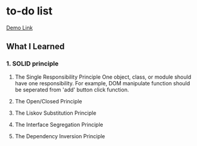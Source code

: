 # to-do list

[Demo Link](https://jiasong214.github.io/the-odin-project/to-do_list/index.html)

## What I Learned

### 1. SOLID principle

1. The Single Responsibility Principle
   One object, class, or module should have one responsibility. For example, DOM manipulate function should be seperated from 'add' button click function.

2. The Open/Closed Principle
3. The Liskov Substitution Principle
4. The Interface Segregation Principle
5. The Dependency Inversion Principle

###
